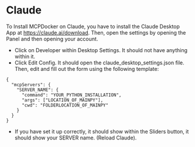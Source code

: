 # Claude

To Install MCPDocker on Claude, you have to install the Claude Desktop App at https://claude.ai/download. Then, open the settings by opening the Panel and then opening your account. 
- Click on Developer within Desktop Settings. It should not have anything within it.
- Click Edit Config. It should open the claude_desktop_settings.json file. Then, edit and fill out the form using the following template:
```
{
  "mcpServers": {
    "SERVER_NAME": {
      "command": "YOUR_PYTHON_INSTALLATION",
      "args": ["LOCATION_OF_MAINPY"],
      "cwd": "FOLDERLOCATION_OF_MAINPY"
    }
  }
}
```
- If you have set it up correctly, it should show within the Sliders button, it should show your SERVER name.  (Reload Claude).

